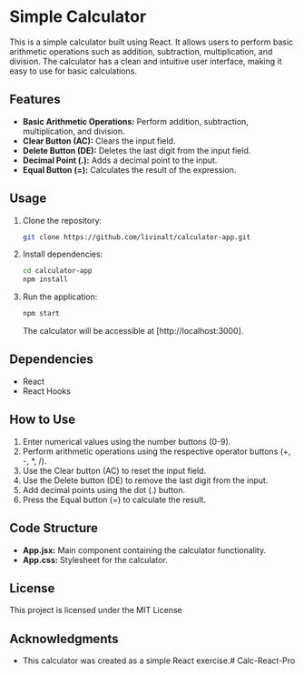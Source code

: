 # Simple Calculator

This is a simple calculator built using React. It allows users to perform basic arithmetic operations such as addition, subtraction, multiplication, and division. The calculator has a clean and intuitive user interface, making it easy to use for basic calculations.

## Features

- **Basic Arithmetic Operations:** Perform addition, subtraction, multiplication, and division.
- **Clear Button (AC):** Clears the input field.
- **Delete Button (DE):** Deletes the last digit from the input field.
- **Decimal Point (.):** Adds a decimal point to the input.
- **Equal Button (=):** Calculates the result of the expression.

## Usage

1. Clone the repository:

   ```bash
   git clone https://github.com/livinalt/calculator-app.git
   ```

2. Install dependencies:

   ```bash
   cd calculator-app
   npm install
   ```

3. Run the application:

   ```bash
   npm start
   ```

   The calculator will be accessible at [http://localhost:3000].

## Dependencies

- React
- React Hooks

## How to Use

1. Enter numerical values using the number buttons (0-9).
2. Perform arithmetic operations using the respective operator buttons (+, -, *, /).
3. Use the Clear button (AC) to reset the input field.
4. Use the Delete button (DE) to remove the last digit from the input.
5. Add decimal points using the dot (.) button.
6. Press the Equal button (=) to calculate the result.

## Code Structure

- **App.jsx:** Main component containing the calculator functionality.
- **App.css:** Stylesheet for the calculator.

## License

This project is licensed under the MIT License

## Acknowledgments

- This calculator was created as a simple React exercise.#   C a l c - R e a c t - P r o 
 
 
